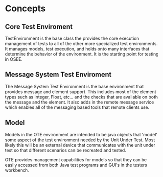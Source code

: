 # Concepts

## Core Test Enviroment

TestEnvironment is the base class the provides the core execution
management of tests to all of the other more specialized test
environments. It manages models, test execution, and holds onto many
interfaces that determine the behavior of the environment. It is the
starting point for testing in OSEE.

## Message System Test Enviroment

The Message System Test Environment is the base environment that
provides message and element support. This includes most of the element
types such as Integer, Float, etc... and the checks that are available
on both the message and the element. It also adds in the remote message
service which enables all of the messaging based tools that remote
clients use.

## Model

Models in the OTE environment are intended to be java objects that
'model' some aspect of the test environment needed by the Unit Under
Test. Most likely this will be an external device that communicates with
the unit under test so that different scenarios can be recreated and
tested.

OTE provides management capabilities for models so that they can be
easily accessed from both Java test programs and GUI's in the testers
workbench.

